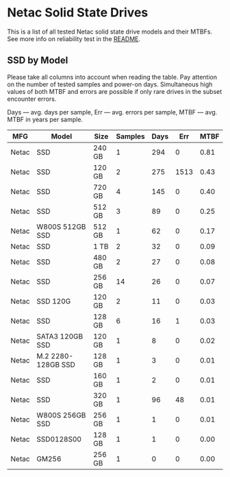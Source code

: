 Netac Solid State Drives
========================

This is a list of all tested Netac solid state drive models and their MTBFs. See
more info on reliability test in the [README](https://github.com/linuxhw/SMART).

SSD by Model
------------

Please take all columns into account when reading the table. Pay attention on the
number of tested samples and power-on days. Simultaneous high values of both MTBF
and errors are possible if only rare drives in the subset encounter errors.

Days — avg. days per sample,
Err  — avg. errors per sample,
MTBF — avg. MTBF in years per sample.

| MFG       | Model              | Size   | Samples | Days  | Err   | MTBF   |
|-----------|--------------------|--------|---------|-------|-------|--------|
| Netac     | SSD                | 240 GB | 1       | 294   | 0     | 0.81   |
| Netac     | SSD                | 120 GB | 2       | 275   | 1513  | 0.43   |
| Netac     | SSD                | 720 GB | 4       | 145   | 0     | 0.40   |
| Netac     | SSD                | 512 GB | 3       | 89    | 0     | 0.25   |
| Netac     | W800S 512GB SSD    | 512 GB | 1       | 62    | 0     | 0.17   |
| Netac     | SSD                | 1 TB   | 2       | 32    | 0     | 0.09   |
| Netac     | SSD                | 480 GB | 2       | 27    | 0     | 0.08   |
| Netac     | SSD                | 256 GB | 14      | 26    | 0     | 0.07   |
| Netac     | SSD 120G           | 120 GB | 2       | 11    | 0     | 0.03   |
| Netac     | SSD                | 128 GB | 6       | 16    | 1     | 0.03   |
| Netac     | SATA3 120GB SSD    | 120 GB | 1       | 8     | 0     | 0.02   |
| Netac     | M.2 2280-128GB SSD | 128 GB | 1       | 3     | 0     | 0.01   |
| Netac     | SSD                | 160 GB | 1       | 2     | 0     | 0.01   |
| Netac     | SSD                | 320 GB | 1       | 96    | 48    | 0.01   |
| Netac     | W800S 256GB SSD    | 256 GB | 1       | 1     | 0     | 0.01   |
| Netac     | SSD0128S00         | 128 GB | 1       | 1     | 0     | 0.00   |
| Netac     | GM256              | 256 GB | 1       | 0     | 0     | 0.00   |
